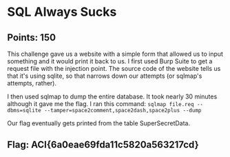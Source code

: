 # **SQL Always Sucks**
## Points: 150

This challenge gave us a website with a simple form that allowed us to input something and it would print it back to us. I first used Burp Suite to
get a request file with the injection point. The source code of the website tells us that it's using sqlite, so that narrows down our attempts (or sqlmap's attempts, rather). 

I then used sqlmap to dump the entire database. It took nearly 30 minutes although it gave me the flag. I ran this command: `sqlmap file.req --dbms=sqlite --tamper=space2comment,space2dash,space2plus
--dump`

Our flag eventually gets printed from the table SuperSecretData.

## **Flag:** ACI{6a0eae69fda11c5820a563217cd}
